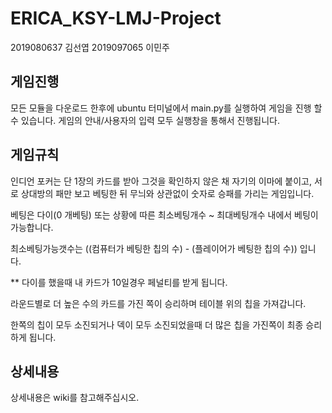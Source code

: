 # ERICA_KSY-LMJ-Project
2019080637 김선엽
2019097065 이민주

## 게임진행
모든 모듈을 다운로드 한후에 ubuntu 터미널에서 main.py를 실행하여 게임을 진행 할 수 있습니다.
게임의 안내/사용자의 입력 모두 실행창을 통해서 진행됩니다.

## 게임규칙
인디언 포커는 단 1장의 카드를 받아 그것을 확인하지 않은 채 자기의 이마에 붙이고, 서로 상대방의 패만 보고 베팅한 뒤 무늬와 상관없이 숫자로 승패를 가리는 게임입니다.

베팅은 다이(0 개베팅) 또는 상황에 따른 최소베팅개수 ~ 최대베팅개수 내에서 베팅이 가능합니다.

최소베팅가능갯수는 ((컴퓨터가 베팅한 칩의 수) - (플레이어가 베팅한 칩의 수)) 입니다.

** 다이를 했을때 내 카드가 10일경우 페널티를 받게 됩니다.

라운드별로 더 높은 수의 카드를 가진 쪽이 승리하며 테이블 위의 칩을 가져갑니다.

한쪽의 칩이 모두 소진되거나 덱이 모두 소진되었을때 더 많은 칩을 가진쪽이 최종 승리하게 됩니다.

## 상세내용
상세내용은 wiki를 참고해주십시오.
